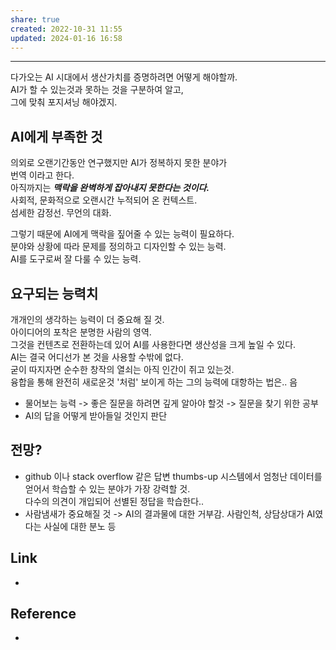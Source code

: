 ```yaml
---
share: true
created: 2022-10-31 11:55
updated: 2024-01-16 16:58
---
```


---

다가오는 AI 시대에서 생산가치를 증명하려면 어떻게 해야할까.  
AI가 할 수 있는것과 못하는 것을 구분하여 알고,  
그에 맞춰 포지셔닝 해야겠지.


## AI에게 부족한 것

의외로 오랜기간동안 연구했지만 AI가 정복하지 못한 분야가  
번역 이라고 한다.  
아직까지는 ***맥락을 완벽하게 잡아내지 못한다는 것이다.***  
사회적, 문화적으로 오랜시간 누적되어 온 컨텍스트.  
섬세한 감정선. 무언의 대화.

그렇기 때문에 AI에게 맥락을 짚어줄 수 있는 능력이 필요하다.  
분야와 상황에 따라 문제를 정의하고 디자인할 수 있는 능력.  
AI를 도구로써 잘 다룰 수 있는 능력.


## 요구되는 능력치

개개인의 생각하는 능력이 더 중요해 질 것.  
아이디어의 포착은 분명한 사람의 영역.  
그것을 컨텐츠로 전환하는데 있어 AI를 사용한다면 생산성을 크게 높일 수 있다.  
AI는 결국 어디선가 본 것을 사용할 수밖에 없다.  
굳이 따지자면 순수한 창작의 열쇠는 아직 인간이 쥐고 있는것.  
융합을 통해 완전히 새로운것 '처럼' 보이게 하는 그의 능력에 대항하는 법은.. 음

- 물어보는 능력 -> 좋은 질문을 하려면 깊게 알아야 할것 -> 질문을 찾기 위한 공부
- AI의 답을 어떻게 받아들일 것인지 판단



## 전망?

- github 이나 stack overflow 같은 답변 thumbs-up 시스템에서 엄청난 데이터를 얻어서 학습할 수 있는 분야가 가장 강력할 것.  
  다수의 의견이 개입되어 선별된 정답을 학습한다..
- 사람냄새가 중요해질 것 -> AI의 결과물에 대한 거부감. 사람인척, 상담상대가 AI였다는 사실에 대한 분노 등



## Link
- 


## Reference
- 